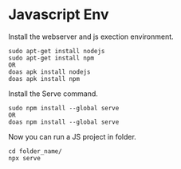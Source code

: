 # Javascript Env
Install the webserver and js exection environment.  

```
sudo apt-get install nodejs
sudo apt-get install npm
OR
doas apk install nodejs
doas apk install npm
```
Install the Serve command.  
```
sudo npm install --global serve
OR
doas npm install --global serve
```
Now you can run a JS project in folder.  
```
cd folder_name/
npx serve
```